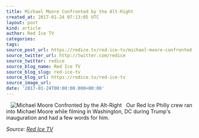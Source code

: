 ```yaml
---
title: Michael Moore Confronted by the Alt-Right
created_at: 2017-01-24 07:13:05 UTC
layout: post
kind: article
author: Red Ice TV
categories: 
tags: 
source_post_url: https://redice.tv/red-ice-tv/michael-moore-confronted-by-the-alt-right
source_twitter_url: http://twitter.com/redice
source_twitter: redice
source_blog_name: Red Ice TV
source_blog_slug: red-ice-tv
source_blog_url: https://redice.tv/red-ice-tv
source_image_url: 
date: '2017-01-24T00:00:00.000+00:00'
---
```

<img align="left" hspace="12" alt="Michael Moore Confronted by the Alt-Right" src="https://rdice.net/a/c/t/17/RIL-ep24-Michael-Moore-Confronted-by-theAlt-Right.9cd7b47f.jpg"> Our Red Ice Philly crew ran into Michael Moore while filming in Washington, DC during Trump's inauguration and had a few words for him.<div class="">
    <i>Source: <a href="https://redice.tv/red-ice-tv">Red Ice TV</a></i>
</div>

